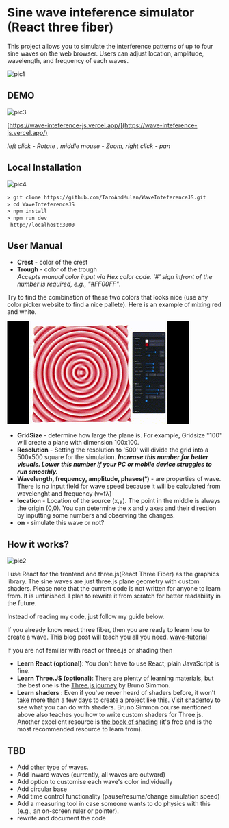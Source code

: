# Sine wave inteference simulator (React three fiber)
This project allows you to simulate the interference patterns of up to four sine waves on the web browser. 
Users can adjust location, amplitude, wavelength, and frequency of each waves. 



![pic1](./public/3dwave.gif)


## DEMO
![pic3](./public/storm.gif)


[https://wave-inteference-js.vercel.app/](https://wave-inteference-js.vercel.app/)

_left click - Rotate , middle mouse - Zoom, right click - pan_

## Local Installation

![pic4](./public/2wave.gif)


```
> git clone https://github.com/TaroAndMulan/WaveInteferenceJS.git
> cd WaveInteferenceJS
> npm install
> npm run dev
 http://localhost:3000
```
## User Manual
* **Crest** - color of the crest 
* **Trough** - color of the trough  
 *Accepts manual color input via Hex color code. '#' sign infront of the number is required, e.g., "#FF00FF"*.

 Try to find the combination of these two colors that looks nice (use any color picker website to find a nice pallete). Here is an example of mixing red and white.

![pic7](./public/redexample.gif)



* **GridSize** - determine how large the plane is. For example, Gridsize "100" will create a plane with dimension 100x100.
* **Resolution** - Setting the resolution to '500' will divide the grid into a 500x500 square for the simulation. ***Increase this number for better visuals. Lower this number if your PC or mobile device struggles to run smoothly.***
* **Wavelength, frequency, amplitude, phases(°)** - are properties of wave. There is no input field for wave speed because it will be calculated from wavelenght and frequency (v=fλ)
* **location** - Location of the source (x,y). The point in the middle is always the origin (0,0). You can determine the x and y axes and their direction by inputting some numbers and observing the changes. 
* **on** - simulate this wave or not? 

## How it works?

![pic2](./public/blueexample.gif)

I use React for the frontend and three.js(React Three Fiber) as the graphics library. The sine waves are just three.js plane geometry with custom shaders. Please note that the current code is not written for anyone to learn from. It is unfinished. I plan to rewrite it from scratch for better readability in the future.

Instead of reading my code, just follow my guide below.

If you already know react three fiber, then you are ready to learn how to create a wave. This blog post will teach you all you need.
[wave-tutorial](https://blog.maximeheckel.com/posts/the-study-of-shaders-with-react-three-fiber/)

If you are not familiar with react or three.js or shading then
* **Learn React (optional)**: You don't have to use React; plain JavaScript is fine.
* **Learn Three.JS (optional)**: There are plenty of learning materials, but the best one is the [Three.js journey](https://threejs-journey.com/) by Bruno Simmon. 
* **Learn shaders**  : Even if you've never heard of shaders before, it won't take more than a few days to create a project like this. Visit [shadertoy](https://www.shadertoy.com/) to see what you can do with shaders. Bruno Simmon course mentioned above also teaches you how to write custom shaders for Three.js. Another excellent resource is [the book of shading](https://thebookofshaders.com/) (it's free and is the most recommended resource to learn from).

## TBD
* Add other type of waves. 
* Add inward waves (currently, all waves are outward)
* Add option to customise each wave's color individually 
* Add circular base
* Add time control functionality (pause/resume/change simulation speed)
* Add a measuring tool in case someone wants to do physics with this (e.g., an on-screen ruler or pointer).
* rewrite and document the code 